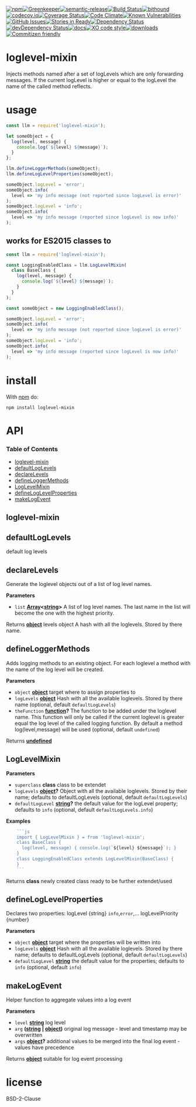 [![npm](https://img.shields.io/npm/v/loglevel-mixin.svg)](https://www.npmjs.com/package/loglevel-mixin)[![Greenkeeper](https://badges.greenkeeper.io/arlac77/loglevel-mixin.svg)](https://greenkeeper.io/)[![semantic-release](https://img.shields.io/badge/%20%20%F0%9F%93%A6%F0%9F%9A%80-semantic--release-e10079.svg)](https://github.com/arlac77/loglevel-mixin)[![Build Status](https://secure.travis-ci.org/arlac77/loglevel-mixin.png)](http://travis-ci.org/arlac77/loglevel-mixin)[![bithound](https://www.bithound.io/github/arlac77/loglevel-mixin/badges/score.svg)](https://www.bithound.io/github/arlac77/loglevel-mixin)[![codecov.io](http://codecov.io/github/arlac77/loglevel-mixin/coverage.svg?branch=master)](http://codecov.io/github/arlac77/loglevel-mixin?branch=master)[![Coverage Status](https://coveralls.io/repos/arlac77/loglevel-mixin/badge.svg)](https://coveralls.io/r/arlac77/loglevel-mixin)[![Code Climate](https://codeclimate.com/github/arlac77/loglevel-mixin/badges/gpa.svg)](https://codeclimate.com/github/arlac77/loglevel-mixin)[![Known Vulnerabilities](https://snyk.io/test/github/arlac77/loglevel-mixin/badge.svg)](https://snyk.io/test/github/arlac77/loglevel-mixin)[![GitHub Issues](https://img.shields.io/github/issues/arlac77/loglevel-mixin.svg?style=flat-square)](https://github.com/arlac77/loglevel-mixin/issues)[![Stories in Ready](https://badge.waffle.io/arlac77/loglevel-mixin.svg?label=ready&title=Ready)](http://waffle.io/arlac77/loglevel-mixin)[![Dependency Status](https://david-dm.org/arlac77/loglevel-mixin.svg)](https://david-dm.org/arlac77/loglevel-mixin)[![devDependency Status](https://david-dm.org/arlac77/loglevel-mixin/dev-status.svg)](https://david-dm.org/arlac77/loglevel-mixin#info=devDependencies)[![docs](http://inch-ci.org/github/arlac77/loglevel-mixin.svg?branch=master)](http://inch-ci.org/github/arlac77/loglevel-mixin)[![XO code style](https://img.shields.io/badge/code_style-XO-5ed9c7.svg)](https://github.com/sindresorhus/xo)[![downloads](http://img.shields.io/npm/dm/loglevel-mixin.svg?style=flat-square)](https://npmjs.org/package/loglevel-mixin)[![Commitizen friendly](https://img.shields.io/badge/commitizen-friendly-brightgreen.svg)](http://commitizen.github.io/cz-cli/)

# loglevel-mixin

Injects methods named after a set of logLevels which are only forwarding messages. If the current logLevel is higher or equal to the logLevel the name of the called method reflects.

# usage

```javascript
const llm = require('loglevel-mixin');

let someObject = {
  log(level, message) {
    console.log(`${level} ${message}`);
  }
};

llm.defineLoggerMethods(someObject);
llm.defineLogLevelProperties(someObject);

someObject.logLevel = 'error';
someObject.info(
  level => 'my info message (not reported since logLevel is error)'
);
someObject.logLevel = 'info';
someObject.info(
  level => 'my info message (reported since logLevel is now info)'
);
```

## works for ES2015 classes to

```javascript
const llm = require('loglevel-mixin');

const LoggingEnabledClass = llm.LogLevelMixin(
  class BaseClass {
    log(level, message) {
      console.log(`${level} ${message}`);
    }
  }
);

const someObject = new LoggingEnabledClass();

someObject.logLevel = 'error';
someObject.info(
  level => 'my info message (not reported since logLevel is error)'
);
someObject.logLevel = 'info';
someObject.info(
  level => 'my info message (reported since logLevel is now info)'
);
```

# install

With [npm](http://npmjs.org) do:

```shell
npm install loglevel-mixin
```

# API

<!-- Generated by documentation.js. Update this documentation by updating the source code. -->

### Table of Contents

-   [loglevel-mixin](#loglevel-mixin)
-   [defaultLogLevels](#defaultloglevels)
-   [declareLevels](#declarelevels)
-   [defineLoggerMethods](#defineloggermethods)
-   [LogLevelMixin](#loglevelmixin)
-   [defineLogLevelProperties](#defineloglevelproperties)
-   [makeLogEvent](#makelogevent)

## loglevel-mixin

## defaultLogLevels

default log levels

## declareLevels

Generate the loglevel objects out of a list of log level names.

**Parameters**

-   `list` **[Array](https://developer.mozilla.org/docs/Web/JavaScript/Reference/Global_Objects/Array)&lt;[string](https://developer.mozilla.org/docs/Web/JavaScript/Reference/Global_Objects/String)>** A list of log level names. The last name in the list will become the one with the highest priority.

Returns **[object](https://developer.mozilla.org/docs/Web/JavaScript/Reference/Global_Objects/Object)** levels object A hash with all the loglevels. Stored by there name.

## defineLoggerMethods

Adds logging methods to an existing object.
For each loglevel a method with the name of the log level will be created.

**Parameters**

-   `object` **[object](https://developer.mozilla.org/docs/Web/JavaScript/Reference/Global_Objects/Object)** target where to assign properties to
-   `logLevels` **[object](https://developer.mozilla.org/docs/Web/JavaScript/Reference/Global_Objects/Object)** Hash with all the available loglevels. Stored by there name (optional, default `defaultLogLevels`)
-   `theFunction` **[function](https://developer.mozilla.org/docs/Web/JavaScript/Reference/Statements/function)?** The function to be added under the loglevel name.
           This function will only be called if the current loglevel is greater equal
           the log level of the called logging function.
           By default a method log(level,message) will be used (optional, default `undefined`)

Returns **[undefined](https://developer.mozilla.org/docs/Web/JavaScript/Reference/Global_Objects/undefined)** 

## LogLevelMixin

**Parameters**

-   `superclass` **class** class to be extendet
-   `logLevels` **[object](https://developer.mozilla.org/docs/Web/JavaScript/Reference/Global_Objects/Object)?** Object with all the available loglevels. Stored by their name; defaults to defaultLogLevels (optional, default `defaultLogLevels`)
-   `defaultLogLevel` **[string](https://developer.mozilla.org/docs/Web/JavaScript/Reference/Global_Objects/String)?** the default value for the logLevel property; defaults to `info` (optional, default `defaultLogLevels.info`)

**Examples**

````javascript
    ```js
    import { LogLevelMixin } = from 'loglevel-mixin';
    class BaseClass {
      log(level, message) { console.log(`${level} ${message}`); }
    }
    class LoggingEnabledClass extends LogLevelMixin(BaseClass) {
    }
    ```
````

Returns **class** newly created class ready to be further extendet/used

## defineLogLevelProperties

Declares two properties:
 logLevel {string} `info`,`error`,...
 logLevelPriority {number}

**Parameters**

-   `object` **[object](https://developer.mozilla.org/docs/Web/JavaScript/Reference/Global_Objects/Object)** target where the properties will be written into
-   `logLevels` **[object](https://developer.mozilla.org/docs/Web/JavaScript/Reference/Global_Objects/Object)** Hash with all the available loglevels. Stored by there name; defaults to defaultLogLevels (optional, default `defaultLogLevels`)
-   `defaultLogLevel` **[string](https://developer.mozilla.org/docs/Web/JavaScript/Reference/Global_Objects/String)** the default value for the properties; defaults to `info` (optional, default `info`)

## makeLogEvent

Helper function to aggregate values into a log event

**Parameters**

-   `level` **[string](https://developer.mozilla.org/docs/Web/JavaScript/Reference/Global_Objects/String)** log level
-   `arg` **([string](https://developer.mozilla.org/docs/Web/JavaScript/Reference/Global_Objects/String) \| [object](https://developer.mozilla.org/docs/Web/JavaScript/Reference/Global_Objects/Object))** original log message - level and timestamp may be overwritten
-   `args` **[object](https://developer.mozilla.org/docs/Web/JavaScript/Reference/Global_Objects/Object)?** additional values to be merged into the final log event - values have precedence

Returns **[object](https://developer.mozilla.org/docs/Web/JavaScript/Reference/Global_Objects/Object)** suitable for log event processing

# license

BSD-2-Clause
